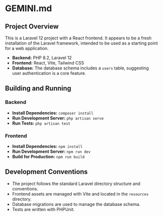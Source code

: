 # GEMINI.md

## Project Overview

This is a Laravel 12 project with a React frontend. It appears to be a fresh installation of the Laravel framework, intended to be used as a starting point for a web application.

-   **Backend:** PHP 8.2, Laravel 12
-   **Frontend:** React, Vite, Tailwind CSS
-   **Database:** The database schema includes a `users` table, suggesting user authentication is a core feature.

## Building and Running

### Backend

-   **Install Dependencies:** `composer install`
-   **Run Development Server:** `php artisan serve`
-   **Run Tests:** `php artisan test`

### Frontend

-   **Install Dependencies:** `npm install`
-   **Run Development Server:** `npm run dev`
-   **Build for Production:** `npm run build`

## Development Conventions

-   The project follows the standard Laravel directory structure and conventions.
-   Frontend assets are managed with Vite and located in the `resources` directory.
-   Database migrations are used to manage the database schema.
-   Tests are written with PHPUnit.
